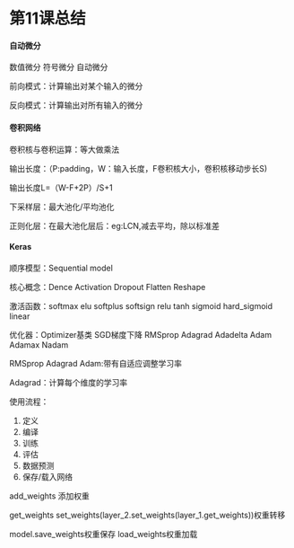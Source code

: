 # 第11课总结

#### 自动微分

数值微分 符号微分 自动微分

前向模式：计算输出对某个输入的微分

 反向模式：计算输出对所有输入的微分

#### 卷积网络

卷积核与卷积运算：等大做乘法

输出长度：（P:padding，W：输入长度，F卷积核大小，卷积核移动步长S)

输出长度L=（W-F+2P）/S+1

下采样层：最大池化/平均池化

正则化层：在最大池化层后：eg:LCN,减去平均，除以标准差

#### Keras

顺序模型：Sequential model

核心概念：Dence Activation Dropout Flatten Reshape

激活函数：softmax elu softplus softsign relu tanh sigmoid hard_sigmoid linear

优化器：Optimizer基类 SGD梯度下降 RMSprop Adagrad Adadelta Adam Adamax Nadam

 RMSprop Adagrad  Adam:带有自适应调整学习率

 Adagrad：计算每个维度的学习率

使用流程：

1. 定义
2. 编译
3. 训练
4. 评估
5. 数据预测
6. 保存/载入网络 

add_weights 添加权重

get_weights set_weights(layer_2.set_weights(layer_1.get_weights))权重转移

model.save_weights权重保存 load_weights权重加载

